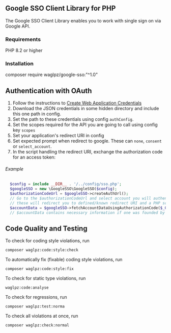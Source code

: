 ## Google SSO Client Library for PHP

The Google SSO Client Library enables you to work with single sign on via Google API.

### Requirements

PHP 8.2 or higher

### Installation

composer require waglpz/google-sso:"^1.0"

## Authentication with OAuth

1. Follow the instructions to [Create Web Application Credentials](https://github.com/googleapis/google-api-php-client/blob/master/docs/oauth-web.md)
1. Download the JSON credentials in some hidden directory and include this one path in config.
1. Set the path to these credentials using config `authConfig`.
1. Set the scopes required for the API you are going to call using config key `scopes`
1. Set your application's redirect URI in config
1. Set expected prompt when redirect to google. These can `none`, `consent` or `select_account`.
1. In the script handling the redirect URI, exchange the authorization code for an access token:
###### Example 

  ```php
    $config = include __DIR__ . '/../config/sso.php';
    $googleSSO = new \GoogleSSO\GoogleSSO($config);
    $authorizationCodeUrl = $googleSSO->createAuthUrl();
    // Go to the $authorizationCodeUrl and select account you will authenticate against.
    // these will redirect you to defined/known redirect URI and a PHP script will use the code which sends back from Google.
    $accountData = $googleSSO->fetchAccountDataUsingAuthorizationCode($_GET['code']);
    // $accountData contains necessary information if one was founded by google
  ```

## Code Quality and Testing ##

To check for coding style violations, run

```
composer waglpz:code:style:check
```

To automatically fix (fixable) coding style violations, run

```
composer waglpz:code:style:fix
```

To check for static type violations, run

```
waglpz:code:analyse
```

To check for regressions, run

```
composer waglpz:test:norma
```

To check all violations at once, run

```
composer waglpz:check:normal
```
